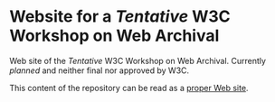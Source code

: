 # Website for a _Tentative_ W3C Workshop on Web Archival

Web site of the _Tentative_ W3C Workshop on Web Archival. Currently _*planned*_ and neither final nor approved by W3C.

This content of the repository can be read as a [proper Web site](https://w3c.github.io/archival-workshop/).
